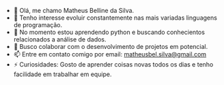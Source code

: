 - 👋 Olá, me chamo Matheus Belline da Silva.
- 👀 Tenho interesse evoluir constantemente nas mais variadas linguagens de programação.
- 🌱 No momento estou aprendendo python e buscando conhecientos relacionados a análise de dados.
- 💞️ Busco colaborar com o desenvolvimento de projetos em potencial. 
- 📫 Entre em contato comigo por email: matheusbel.silva@gmail.com
- ⚡ Curiosidades: Gosto de aprender coisas novas todos os dias e tenho facilidade em trabalhar em equipe.

<!---
MatheusBelline/MatheusBelline is a ✨ special ✨ repository because its `README.md` (this file) appears on your GitHub profile.
You can click the Preview link to take a look at your changes.
--->
